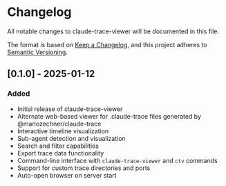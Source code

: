 # Changelog

All notable changes to claude-trace-viewer will be documented in this file.

The format is based on [Keep a Changelog](https://keepachangelog.com/en/1.0.0/),
and this project adheres to [Semantic Versioning](https://semver.org/spec/v2.0.0.html).

## [0.1.0] - 2025-01-12

### Added
- Initial release of claude-trace-viewer
- Alternate web-based viewer for .claude-trace files generated by @mariozechner/claude-trace
- Interactive timeline visualization
- Sub-agent detection and visualization
- Search and filter capabilities
- Export trace data functionality
- Command-line interface with `claude-trace-viewer` and `ctv` commands
- Support for custom trace directories and ports
- Auto-open browser on server start